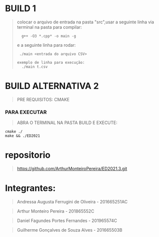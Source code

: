 # BUILD 1

> colocar o arquivo de entrada na pasta "src",usar a seguinte linha via terminal na pasta para compilar:
>```
>	g++ -O3 *.cpp* -o main -g
>	```
>  e a seguinte linha para rodar:
>  ```
>	./main <entrada do arquivo CSV> 
>
>  exemplo de linha para execução:
>    ./main t.csv

# BUILD ALTERNATIVA 2

> PRE REQUISITOS:
> CMAKE

### PARA EXECUTAR

> ABRA O TERMINAL NA PASTA BUILD E EXECUTE:

```
cmake ./
make && ./ED2021
```

# repositorio

> https://github.com/ArthurMonteiroPereira/ED2021.3.git

# Integrantes:

> Andressa Augusta Ferrugini de Oliveira - 201665251AC

> Arthur Monteiro Pereira - 201865552C

> Daniel Fagundes Portes Fernandes - 201965574C

> Guilherme Gonçalves de Souza Alves - 201665503B
